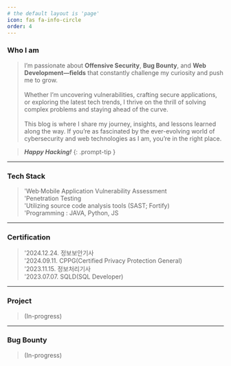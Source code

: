 ```yaml
---
# the default layout is 'page'
icon: fas fa-info-circle
order: 4
---
```


### Who I am
> I’m passionate about <b>Offensive Security</b>, <b>Bug Bounty</b>, and <b>Web Development—fields</b> that constantly challenge my curiosity and push me to grow.<br><br>Whether I’m uncovering vulnerabilities, crafting secure applications, or exploring the latest tech trends, I thrive on the thrill of solving complex problems and staying ahead of the curve.<br><br>This blog is where I share my journey, insights, and lessons learned along the way. If you’re as fascinated by the ever-evolving world of cybersecurity and web technologies as I am, you’re in the right place.

> <i><b>Happy Hacking!</b></i>
{: .prompt-tip }

<hr>

### Tech Stack
> 'Web·Mobile Application Vulnerability Assessment  
> 'Penetration Testing  
> 'Utilizing source code analysis tools (SAST; Fortify)  
> 'Programming : JAVA, Python, JS

<hr>

### Certification
> '2024.12.24. 정보보안기사  
> '2024.09.11. CPPG(Certified Privacy Protection General)  
> '2023.11.15. 정보처리기사  
> '2023.07.07. SQLD(SQL Developer)  

<hr>

### Project
> (In-progress)

<hr>

### Bug Bounty
> (In-progress)